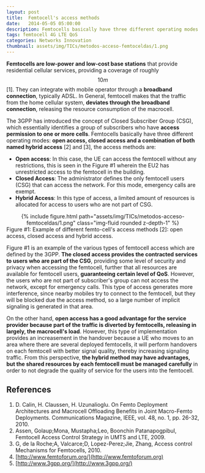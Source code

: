 ```yaml
---
layout: post
title:  Femtocell's access methods
date:   2014-05-05 05:00:00
description: Femtocells basically have three different operating modes open access, closed access and a combination of both named hybrid access.
tags: femtocell 4G LTE QoS
categories: Networks Innovation
thumbnail: assets/img/TICs/metodos-acceso-femtoceldas/1.png
---
```

**Femtocells are low-power and low-cost base stations** that provide residential cellular services, providing a coverage of roughly $$10 m$$ [1]. They can integrate with mobile operator through a **broadband connection**, typically ADSL. In General, femtocell makes that the traffic from the home cellular system, **deviates through the broadband connection**, releasing the resource consumption of the macrocell.

The 3GPP has introduced the concept of Closed Subscriber Group (CSG), which essentially identifies a group of subscribers who have **access permission to one or more cells**. Femtocells basically have three different operating modes: **open access, closed access and a combination of both named hybrid access** [2] and [3], the access methods are:

- **Open access**: In this case, the UE can access the femtocell without any restrictions, this is seen in the Figure #1 wherein the EU2 has unrestricted access to the femtocell in the building.
- **Closed Access**: The administrator defines the only femtocell users (CSG) that can access the network. For this mode, emergency calls are exempt.
- **Hybrid Access**: In this type of access, a limited amount of resources is allocated for access to users who are not part of CSG.

<div class="row mt-3" style="text-align: center">
    <div class="col-sm mt-3 mt-md-0">
        {% include figure.html path="assets/img/TICs/metodos-acceso-femtoceldas/1.png" class="img-fluid rounded z-depth-1" %}
    </div>
</div>
<div class="caption">
    Figure #1: Example of different femto-cell's access methods [2]: open access, closed access and hybrid access.
</div>

Figure #1 is an example of the various types of femtocell access which are defined by the 3GPP. **The closed access provides the contracted services to users who are part of the CSG**, providing some level of security and privacy when accessing the femtocell, further that all resources are available for femtocell users, **guaranteeing certain level of QoS**. However, the users who are not part of subscriber's group can not access the network, except for emergency calls. This type of access generates more interference, since nearby mobiles try to connect to the femtocell, but they will be blocked due the access method, so a large number of implicit signaling is generated in that area.

On the other hand, **open access has a good advantage for the service provider because part of the traffic is diverted by femtocells, releasing in largely, the macrocell's load**. However, this type of implementation provides an increasement in the handover because a UE who moves to an area where there are several deployed femtocells, it will perform handovers on each femtocell with better signal quality, thereby increasing signaling traffic. From this perspective, **the hybrid method may have advantages, but the shared resources by each femtocell must be managed carefully** in order to not degrade the quality of service for the users into the femtocell.

## References

1. D. Calin, H. Claussen, H. Uzunalioglu. On Femto Deployment Architectures and Macrocell Offloading Benefits in Joint Macro-Femto Deployments. Communications Magazine, IEEE, vol. 48, no. 1, pp. 26-32, 2010.
2. Assen, Golaup;Mona, Mustapha;Leo, Boonchin Patanapogpibul, Femtocell Access Control Strategy in UMTS and LTE, 2009.
3. G, de la Roche;A, Valcarce;D, Lopez-Perez;Jie, Zhang, Access control Mechanisms for Femtocells, 2010.
4. [http://www.femtoforum.org/](http://www.femtoforum.org)
5. [http://www.3gpp.org/](http://www.3gpp.org/)
